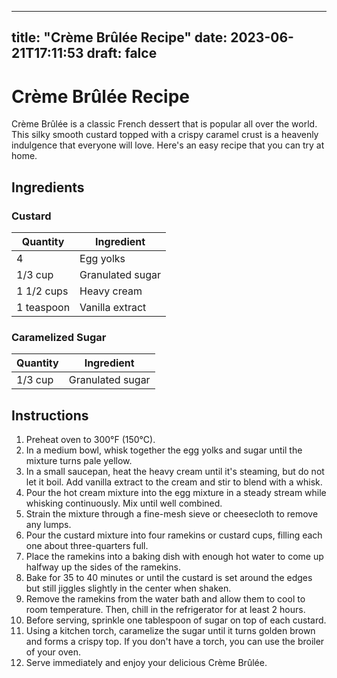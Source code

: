 
---
title: "Crème Brûlée Recipe"
date: 2023-06-21T17:11:53
draft: falce
---

# Crème Brûlée Recipe

Crème Brûlée is a classic French dessert that is popular all over the world. This silky smooth custard topped with a crispy caramel crust is a heavenly indulgence that everyone will love. Here's an easy recipe that you can try at home.

## Ingredients
### Custard
| Quantity | Ingredient |
| -------- | ---------- |
| 4        | Egg yolks  |
| 1/3 cup  | Granulated sugar |
| 1 1/2 cups | Heavy cream |
| 1 teaspoon | Vanilla extract |

### Caramelized Sugar
| Quantity | Ingredient |
| -------- | ---------- |
| 1/3 cup | Granulated sugar |

## Instructions
1. Preheat oven to 300°F (150°C).
2. In a medium bowl, whisk together the egg yolks and sugar until the mixture turns pale yellow.
3. In a small saucepan, heat the heavy cream until it's steaming, but do not let it boil. Add vanilla extract to the cream and stir to blend with a whisk.
4. Pour the hot cream mixture into the egg mixture in a steady stream while whisking continuously. Mix until well combined.
5. Strain the mixture through a fine-mesh sieve or cheesecloth to remove any lumps.
6. Pour the custard mixture into four ramekins or custard cups, filling each one about three-quarters full.
7. Place the ramekins into a baking dish with enough hot water to come up halfway up the sides of the ramekins.
8. Bake for 35 to 40 minutes or until the custard is set around the edges but still jiggles slightly in the center when shaken.
9. Remove the ramekins from the water bath and allow them to cool to room temperature. Then, chill in the refrigerator for at least 2 hours.
10. Before serving, sprinkle one tablespoon of sugar on top of each custard.
11. Using a kitchen torch, caramelize the sugar until it turns golden brown and forms a crispy top. If you don't have a torch, you can use the broiler of your oven.
12. Serve immediately and enjoy your delicious Crème Brûlée.
